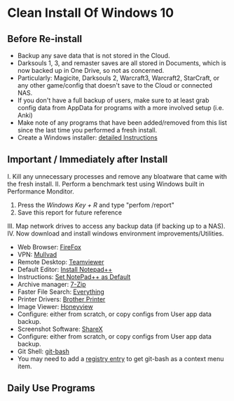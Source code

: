 # Clean Install Of Windows 10

## Before Re-install


 - Backup any save data that is not stored in the Cloud.
  - Darksouls 1, 3, and remaster saves are all stored in Documents, which is now backed up in One Drive, so not as concerned.
  - Particularly: Magicite, Darksouls 2, Warcraft3, Warcraft2, StarCraft, or any other game/config that doesn't save to the Cloud or connected NAS.
  - If you don't have a full backup of users, make sure to at least grab config data from AppData for programs with a more involved setup (i.e. Anki)
 - Make note of any programs that have been added/removed from this list since the last time you performed a fresh install.
 - Create a Windows installer: [detailed Instructions](https://www.microsoft.com/en-us/software-download/windows10?d2784474-fdb0-4e9d-9e47-5e88c0e053ec=True)
 
## Important / Immediately after Install

I. Kill any unnecessary processes and remove any bloatware that came with the fresh install.
II. Perform a benchmark test using Windows built in Performance Monditor.
 
 1. Press the *Windows Key + R* and type "perfom /report"
 2. Save this report for future reference
 
III. Map network drives to access any backup data (if backing up to a NAS).
IV. Now download and install windows environment improvements/Utilities.

 - Web Browser: [FireFox](https://www.mozilla.org/en-US/firefox/download/thanks/)
 - VPN: [Mullvad](https://mullvad.net/en/download/)
 - Remote Desktop: [Teamviewer](https://www.teamviewer.com/en/teamviewer-automatic-download/)
 - Default Editor: [Install Notepad++](https://notepad-plus-plus.org/)
  - Instructions: [Set NotePad++ as Default](https://npp-user-manual.org/docs/other-resources/#notepad-replacement)
 - Archive manager: [7-Zip](https://www.7-zip.org/)
 - Faster File Search: [Everything](https://www.voidtools.com/)
 - Printer Drivers: [Brother Printer](https://www.brother-usa.com/home/printers-fax)
 - Image Viewer: [Honeyview](https://www.bandisoft.com/honeyview/)
  - Configure: either from scratch, or copy configs from User app data backup.
 - Screenshot Software: [ShareX](https://getsharex.com/)
  - Configure: either from scratch, or copy configs from User app data backup.
 - Git Shell: [git-bash](https://git-scm.com/downloads)
  - You may need to add a [registry entry](https://stackoverflow.com/a/44019893) to get git-bash as a context menu item.
 
 ## Daily Use Programs